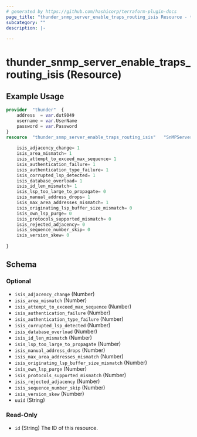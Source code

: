 ```yaml
---
# generated by https://github.com/hashicorp/terraform-plugin-docs
page_title: "thunder_snmp_server_enable_traps_routing_isis Resource - terraform-provider-thunder"
subcategory: ""
description: |-
  
---
```


# thunder_snmp_server_enable_traps_routing_isis (Resource)



## Example Usage

```terraform
provider  "thunder"  {
    address  = var.dut9049
    username = var.UserName
    password = var.Password
}
resource  "thunder_snmp_server_enable_traps_routing_isis"   "SnMPServerEnableTrapsRoutingIsis"  {
    
    isis_adjacency_change= 1
    isis_area_mismatch= 1
    isis_attempt_to_exceed_max_sequence= 1
    isis_authentication_failure= 1
    isis_authentication_type_failure= 1
    isis_corrupted_lsp_detected= 1
    isis_database_overload= 1
    isis_id_len_mismatch= 1
    isis_lsp_too_large_to_propagate= 0
    isis_manual_address_drops= 1
    isis_max_area_addresses_mismatch= 1
    isis_originating_lsp_buffer_size_mismatch= 0
    isis_own_lsp_purge= 0
    isis_protocols_supported_mismatch= 0
    isis_rejected_adjacency= 0
    isis_sequence_number_skip= 0
    isis_version_skew= 0
   
}
```

<!-- schema generated by tfplugindocs -->
## Schema

### Optional

- `isis_adjacency_change` (Number)
- `isis_area_mismatch` (Number)
- `isis_attempt_to_exceed_max_sequence` (Number)
- `isis_authentication_failure` (Number)
- `isis_authentication_type_failure` (Number)
- `isis_corrupted_lsp_detected` (Number)
- `isis_database_overload` (Number)
- `isis_id_len_mismatch` (Number)
- `isis_lsp_too_large_to_propagate` (Number)
- `isis_manual_address_drops` (Number)
- `isis_max_area_addresses_mismatch` (Number)
- `isis_originating_lsp_buffer_size_mismatch` (Number)
- `isis_own_lsp_purge` (Number)
- `isis_protocols_supported_mismatch` (Number)
- `isis_rejected_adjacency` (Number)
- `isis_sequence_number_skip` (Number)
- `isis_version_skew` (Number)
- `uuid` (String)

### Read-Only

- `id` (String) The ID of this resource.


